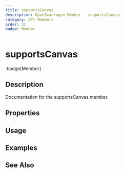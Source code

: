 ```yaml
---
title: supportsCanvas
description: OpenSeadragon Member - supportsCanvas
category: API Members
order: 31
badge: Member
---
```


# supportsCanvas

:badge[Member]

## Description

Documentation for the supportsCanvas member.

## Properties

## Usage

## Examples

## See Also
